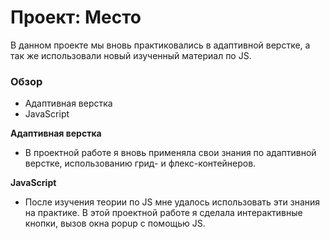 # Проект: Место
В данном проекте мы вновь практиковались в адаптивной верстке, а так же использовали новый изученный материал по JS.
### Обзор

* Адаптивная верстка
* JavaScript

**Адаптивная верстка**

* В проектной работе я вновь применяла свои знания по адаптивной верстке, использованию грид- и флекс-контейнеров.

**JavaScript**

* После изучения теории по JS мне удалось использовать эти знания на практике. В этой проектной работе я сделала интерактивные кнопки, вызов окна popup с помощью JS.


